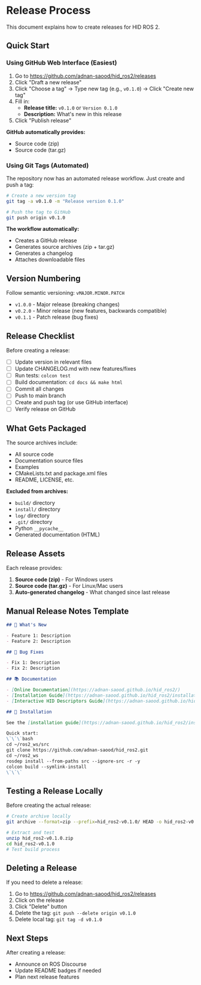 # Release Process

This document explains how to create releases for HID ROS 2.

## Quick Start

### Using GitHub Web Interface (Easiest)

1. Go to https://github.com/adnan-saood/hid_ros2/releases
2. Click "Draft a new release"
3. Click "Choose a tag" → Type new tag (e.g., `v0.1.0`) → Click "Create new tag"
4. Fill in:
   - **Release title:** `v0.1.0` or `Version 0.1.0`
   - **Description:** What's new in this release
5. Click "Publish release"

**GitHub automatically provides:**
- Source code (zip)
- Source code (tar.gz)

### Using Git Tags (Automated)

The repository now has an automated release workflow. Just create and push a tag:

```bash
# Create a new version tag
git tag -a v0.1.0 -m "Release version 0.1.0"

# Push the tag to GitHub
git push origin v0.1.0
```

**The workflow automatically:**
- Creates a GitHub release
- Generates source archives (zip + tar.gz)
- Generates a changelog
- Attaches downloadable files

## Version Numbering

Follow semantic versioning: `vMAJOR.MINOR.PATCH`

- `v1.0.0` - Major release (breaking changes)
- `v0.2.0` - Minor release (new features, backwards compatible)
- `v0.1.1` - Patch release (bug fixes)

## Release Checklist

Before creating a release:

- [ ] Update version in relevant files
- [ ] Update CHANGELOG.md with new features/fixes
- [ ] Run tests: `colcon test`
- [ ] Build documentation: `cd docs && make html`
- [ ] Commit all changes
- [ ] Push to main branch
- [ ] Create and push tag (or use GitHub interface)
- [ ] Verify release on GitHub

## What Gets Packaged

The source archives include:
- All source code
- Documentation source files
- Examples
- CMakeLists.txt and package.xml files
- README, LICENSE, etc.

**Excluded from archives:**
- `build/` directory
- `install/` directory
- `log/` directory
- `.git/` directory
- Python `__pycache__`
- Generated documentation (HTML)

## Release Assets

Each release provides:

1. **Source code (zip)** - For Windows users
2. **Source code (tar.gz)** - For Linux/Mac users
3. **Auto-generated changelog** - What changed since last release

## Manual Release Notes Template

```markdown
## 🎉 What's New

- Feature 1: Description
- Feature 2: Description

## 🐛 Bug Fixes

- Fix 1: Description
- Fix 2: Description

## 📚 Documentation

- [Online Documentation](https://adnan-saood.github.io/hid_ros2/)
- [Installation Guide](https://adnan-saood.github.io/hid_ros2/installation.html)
- [Interactive HID Descriptors Guide](https://adnan-saood.github.io/hid_ros2/advanced/hid_report_descriptors.html)

## 🔧 Installation

See the [installation guide](https://adnan-saood.github.io/hid_ros2/installation.html) for detailed instructions.

Quick start:
\`\`\`bash
cd ~/ros2_ws/src
git clone https://github.com/adnan-saood/hid_ros2.git
cd ~/ros2_ws
rosdep install --from-paths src --ignore-src -r -y
colcon build --symlink-install
\`\`\`
```

## Testing a Release Locally

Before creating the actual release:

```bash
# Create archive locally
git archive --format=zip --prefix=hid_ros2-v0.1.0/ HEAD -o hid_ros2-v0.1.0.zip

# Extract and test
unzip hid_ros2-v0.1.0.zip
cd hid_ros2-v0.1.0
# Test build process
```

## Deleting a Release

If you need to delete a release:

1. Go to https://github.com/adnan-saood/hid_ros2/releases
2. Click on the release
3. Click "Delete" button
4. Delete the tag: `git push --delete origin v0.1.0`
5. Delete local tag: `git tag -d v0.1.0`

## Next Steps

After creating a release:
- Announce on ROS Discourse
- Update README badges if needed
- Plan next release features
